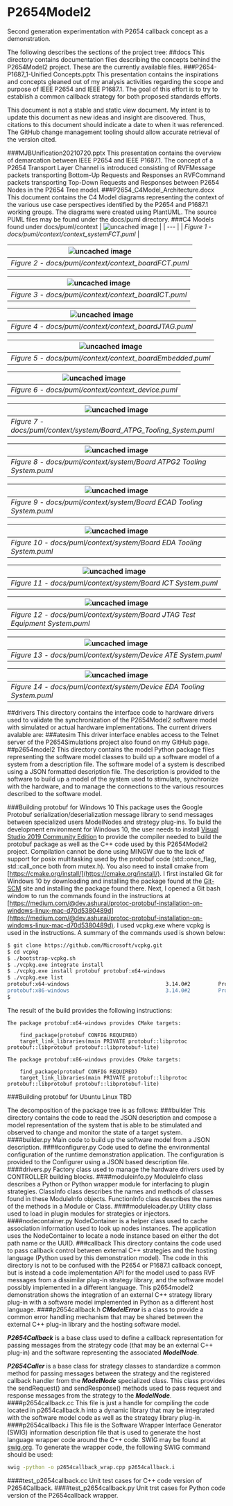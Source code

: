 # P2654Model2
Second generation experimentation with P2654 callback concept as a demonstration.

The following describes the sections of the project tree:
##docs
This directory contains documentation files describing the concepts
behind the P2654Model2 project.  These are the currently available
files.
###P2654-P1687_1-Unified Concepts.pptx
This presentation contains the inspirations and concepts
gleaned out of my analysis activities regarding the
scope and purpose of IEEE P2654 and IEEE P1687.1.
The goal of this effort is to try to establish a
common callback strategy for both proposed standards
efforts.

This document is not a stable and static view document.
My intent is to update this document as new ideas
and insight are discovered.  Thus, citations to this
document should indicate a date to when it was referenced.
The GitHub change management tooling should allow
accurate retrieval of the version cited.

###MJBUnification20210720.pptx
This presentation contains the overview of demarcation between IEEE P2654 and IEEE P1687.1.
The concept of a P2654 Transport Layer Channel is introduced consisting of
RVFMessage packets transporting Bottom-Up Requests and Responses an RVFCommand
packets transporting Top-Down Requests and Responses between P2654 Nodes in the P2654 Tree model.
###P2654_C4Model_Architecture.docx
This document contains the C4 Model diagrams representing the context
of the various use case perspectives identified by the P2654 and P1687.1 working groups.  The
diagrams were created using PlantUML.  The source PUML files
may be found under the docs/puml directory.
###C4 Models found under docs/puml/context
| ![uncached image](http://www.plantuml.com/plantuml/proxy?cache=no&src=https://raw.githubusercontent.com/bradfordvt/P2654Model2/main/docs/puml/context/context_systemFCT.puml) |
| --- |
| *Figure 1 - docs/puml/context/context_systemFCT.puml* |

| ![uncached image](http://www.plantuml.com/plantuml/proxy?cache=no&src=https://raw.githubusercontent.com/bradfordvt/P2654Model2/main/docs/puml/context/context_boardFCT.puml) |
| --- |
| *Figure 2 - docs/puml/context/context_boardFCT.puml* |

| ![uncached image](http://www.plantuml.com/plantuml/proxy?cache=no&src=https://raw.githubusercontent.com/bradfordvt/P2654Model2/main/docs/puml/context/context_boardICT.puml) |
| --- |
| *Figure 3 - docs/puml/context/context_boardICT.puml* |

| ![uncached image](http://www.plantuml.com/plantuml/proxy?cache=no&src=https://raw.githubusercontent.com/bradfordvt/P2654Model2/main/docs/puml/context/context_boardJTAG.puml) |
| --- |
| *Figure 4 - docs/puml/context/context_boardJTAG.puml* |

| ![uncached image](http://www.plantuml.com/plantuml/proxy?cache=no&src=https://raw.githubusercontent.com/bradfordvt/P2654Model2/main/docs/puml/context/context_boardEmbedded.puml) |
| --- |
| *Figure 5 - docs/puml/context/context_boardEmbedded.puml* |

| ![uncached image](http://www.plantuml.com/plantuml/proxy?cache=no&src=https://raw.githubusercontent.com/bradfordvt/P2654Model2/main/docs/puml/context/context_device.puml) |
| --- |
| *Figure 6 - docs/puml/context/context_device.puml* |

| ![uncached image](http://www.plantuml.com/plantuml/proxy?cache=no&src=https://raw.githubusercontent.com/bradfordvt/P2654Model2/main/docs/puml/context/system/Board_ATPG_Tooling_System.puml) |
| --- |
| *Figure 7 - docs/puml/context/system/Board_ATPG_Tooling_System.puml* |

| ![uncached image](http://www.plantuml.com/plantuml/proxy?cache=no&src=https://raw.githubusercontent.com/bradfordvt/P2654Model2/main/docs/puml/context/system/Board_ATPG2_Tooling_System.puml) |
| --- |
| *Figure 8 - docs/puml/context/system/Board ATPG2 Tooling System.puml* |

| ![uncached image](http://www.plantuml.com/plantuml/proxy?cache=no&src=https://raw.githubusercontent.com/bradfordvt/P2654Model2/main/docs/puml/context/system/Board_ECAD_Tooling_System.puml) |
| --- |
| *Figure 9 - docs/puml/context/system/Board ECAD Tooling System.puml* |

| ![uncached image](http://www.plantuml.com/plantuml/proxy?cache=no&src=https://raw.githubusercontent.com/bradfordvt/P2654Model2/main/docs/puml/context/system/Board_EDA_Tooling_System.puml) |
| --- |
| *Figure 10 - docs/puml/context/system/Board EDA Tooling System.puml* |

| ![uncached image](http://www.plantuml.com/plantuml/proxy?cache=no&src=https://raw.githubusercontent.com/bradfordvt/P2654Model2/main/docs/puml/context/system/Board_ICT_System.puml) |
| --- |
| *Figure 11 - docs/puml/context/system/Board ICT System.puml* |

| ![uncached image](http://www.plantuml.com/plantuml/proxy?cache=no&src=https://raw.githubusercontent.com/bradfordvt/P2654Model2/main/docs/puml/context/system/Board_JTAG_Test_Equipment_System.puml) |
| --- |
| *Figure 12 - docs/puml/context/system/Board JTAG Test Equipment System.puml* |

| ![uncached image](http://www.plantuml.com/plantuml/proxy?cache=no&src=https://raw.githubusercontent.com/bradfordvt/P2654Model2/main/docs/puml/context/system/Device_ATE_System.puml) |
| --- |
| *Figure 13 - docs/puml/context/system/Device ATE System.puml* |

| ![uncached image](http://www.plantuml.com/plantuml/proxy?cache=no&src=https://raw.githubusercontent.com/bradfordvt/P2654Model2/main/docs/puml/context/system/Device_EDA_Tooling_System.puml) |
| --- |
| *Figure 14 - docs/puml/context/system/Device EDA Tooling System.puml* |

##drivers
This directory contains the interface code to hardware
drivers used to validate the synchronization of the P2654Model2
software model with simulated or actual hardware implementations.
The current drivers avalable are:
###atesim
This driver interface enables access to the Telnet server
of the P2654Simulations project also found on my GitHub page.
##p2654model2
This directory contains the model Python package files
representing the software model classes to build up a
software model of a system from a description file.
The software model of a system is described using a
JSON formatted description file.  The description is provided
to the software to build up a model of the system
used to stimulate, synchronize with the hardware, and
to manage the connections to the various resources
described to the software model.

###Building protobuf for Windows 10
This package uses the Google Protobuf serialization/deserialization
message library to send messages between specialized users
ModelNodes and strategy plug-ins.  To build the development
environment for Windows 10, the user needs to install
[Visual Studio 2019 Community Edition](https://visualstudio.microsoft.com/vs/community/)
to provide the
compiler needed to build the protobuf package as well
as the C++ code used by this P2654Model2 project.
Compilation cannot be done using MINGW due to the lack
of support for posix multitasking used by the protobuf code
(std::once_flag, std::call_once both from mutex.h).
You also need to install cmake from
[https://cmake.org/install/](https://cmake.org/install/).
I first installed Git for Windows 10 by downloading
and installing the package found at the
[Git-SCM](https://git-scm.com/download/win) site
and installing the package found there.  Next, I opened
a Git bash window to run the commands found in the
instructions at
[https://medium.com/@dev.ashurai/protoc-protobuf-installation-on-windows-linux-mac-d70d5380489d](https://medium.com/@dev.ashurai/protoc-protobuf-installation-on-windows-linux-mac-d70d5380489d).
I used vcpkg.exe where vcpkg is used in the instructions.
A summary of the commands used is shown below:
```bash
$ git clone https://github.com/Microsoft/vcpkg.git
$ cd vcpkg
$ ./bootstrap-vcpkg.sh
$ ./vcpkg.exe integrate install
$ ./vcpkg.exe install protobuf protobuf:x64-windows
$ ./vcpkg.exe list
protobuf:x64-windows                               3.14.0#2         Protocol Buffers - Google's data interchange format
protobuf:x86-windows                               3.14.0#2         Protocol Buffers - Google's data interchange format
$ 
```
The result of the build provides the following instructions:
```text
The package protobuf:x64-windows provides CMake targets:

    find_package(protobuf CONFIG REQUIRED)
    target_link_libraries(main PRIVATE protobuf::libprotoc protobuf::libprotobuf protobuf::libprotobuf-lite)

The package protobuf:x86-windows provides CMake targets:

    find_package(protobuf CONFIG REQUIRED)
    target_link_libraries(main PRIVATE protobuf::libprotoc protobuf::libprotobuf protobuf::libprotobuf-lite)
```
###Building protobuf for Ubuntu Linux
TBD

The decomposition of the package tree is as follows:
###builder
This directory contains the code to read the JSON description
and compose a model representation of the system that is
able to be stimulated and observed to change and monitor the
state of a target system.
####builder.py
Main code to build up the software model from a JSON description.
####configurer.py
Code used to define the environmental configuration of the
runtime demonstration application.  The configuration is provided
to the Configurer using a JSON based description file.
####drivers.py
Factory class used to manage the hardware drivers used by CONTROLLER
building blocks.
####moduleinfo.py
ModuleInfo class describes a Python or Python wrapper
module for interfacing to plugin strategies.
ClassInfo class describes the names and methods
of classes found in these ModuleInfo objects.
FunctionInfo class describes the names of the
methods in a Module or Class.
####moduleloader.py
Utility class used to load in plugin modules for strategies or injectors.
####nodecontainer.py
NodeContainer is a helper class used to cache
association information used to look up nodes
instances.
The application uses the NodeContainer to locate
a node instance based on either the dot path
name or the UUID.
###callback
This directory contains the code used to pass callback
control between external C++ strategies and the
hosting language (Python used by this demonstration model).
The code in this directory is not to be confused
with the P2654 or P1687.1 callback concept, but is
instead a code implementation API for the model
used to pass RVF messages from a dissimilar plug-in
strategy library, and the software model possibly
implemented in a different language.  This p2654model2
demonstration shows the integration of an external C++
strategy library plug-in with a software model
implemented in Python as a different host language.
####p2654callback.h
***CModelError*** is a class to provide a common error
handling mechanism that may be shared between the
external C++ plug-in library and the hosting software
model.

***P2654Callback*** is a base class used to define
a callback representation for passing messages from
the strategy code (that may be an external C++ plug-in)
and the software representing the associated ***ModelNode***.

***P2654Caller*** is a base class for strategy
classes to standardize a common method for passing
messages between the strategy and the registered
callback handler from the ***ModelNode*** specialized
class.  This class provides the sendRequest() and
sendResponse() methods used to pass request and response messages
from the strategy to the ***ModelNode***.
####p2654callback.cc
This file is just a handle for compiling the code
located in p2654callback.h into a dynamic library
that may be integrated with the software model code
as well as the strategy library plug-in.
####p2654callback.i
This file is the Software Wrapper Interface Generator
(SWIG) information description file
that is used to generate the host language wrapper code
around the C++ code.  SWIG may be found at
[swig.org](http://swig.org/). To generate the wrapper code,
the following SWIG command should be used:
```bash
swig -python -o p2654callback_wrap.cpp p2654callback.i
```
####test_p2654callback.cc
Unit test cases for C++ code version of P2654Callback.
####test_p2654callback.py
Unit trst cases for Python code version of the P2654callback wrapper.
